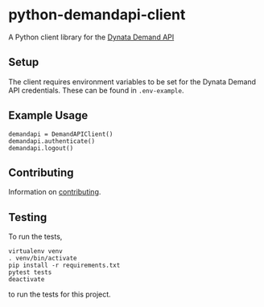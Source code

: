 # python-demandapi-client
A Python client library for the [Dynata Demand API](https://developers.dynata.com/)
## Setup

The client requires environment variables to be set for the Dynata Demand API credentials. These can be found in `.env-example`.

## Example Usage

    demandapi = DemandAPIClient()
    demandapi.authenticate()
    demandapi.logout()

## Contributing

Information on [contributing](CONTRIBUTING.md).

## Testing

To run the tests,

    virtualenv venv
    . venv/bin/activate
    pip install -r requirements.txt
    pytest tests
    deactivate

to run the tests for this project.
